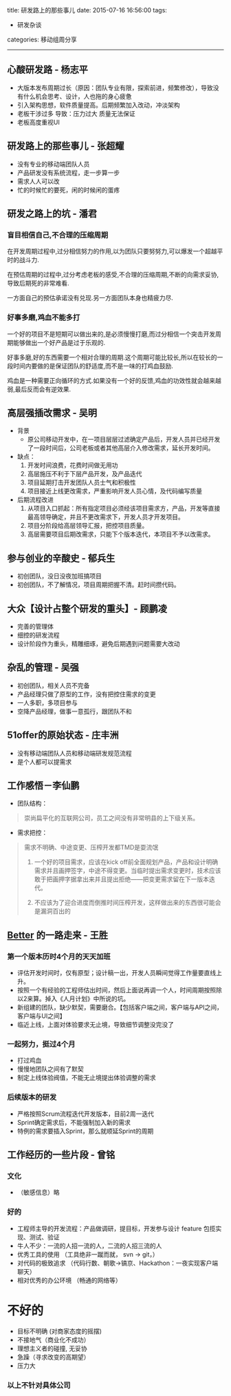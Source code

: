 title: 研发路上的那些事儿
date: 2015-07-16 16:56:00
tags:
- 研发杂谈

categories: 移动组周分享

---

## 心酸研发路 - 杨志平

- 大版本发布周期过长（原因：团队专业有限，探索前进，频繁修改），导致没有什么机会思考、设计，人也拖的身心疲惫
- 引入架构思想，软件质量提高。后期频繁加入改动，冲淡架构
- 老板干涉过多 导致：压力过大 质量无法保证
- 老板高度重视UI

## 研发路上的那些事儿 - 张超耀

- 没有专业的移动端团队人员
- 产品研发没有系统流程，走一步算一步
- 需求人人可以改
- 忙的时候忙的要死，闲的时候闲的蛋疼

## 研发之路上的坑 - 潘君

### 盲目相信自己,不合理的压缩周期
	
在开发周期过程中,过分相信努力的作用,以为团队只要努努力,可以爆发一个超越平时的战斗力.

在预估周期的过程中,过分考虑老板的感受,不合理的压缩周期,不断的向需求妥协,导致后期死的非常难看.

一方面自己的预估承诺没有兑现.另一方面团队本身也精疲力尽.
	
### 好事多磨,鸡血不能多打
	
一个好的项目不是短期可以做出来的,是必须慢慢打磨,而过分相信一个突击开发周期能够做出一个好产品是过于乐观的.

好事多磨,好的东西需要一个相对合理的周期.这个周期可能比较长,所以在较长的一段时间内要做的是保证团队的舒适度,而不是一味的打鸡血鼓励.

鸡血是一种需要正向循环的方式.如果没有一个好的反馈,鸡血的功效性就会越来越弱,最后反而会有逆效果.

## 高层强插改需求 - 吴明

- 背景
	- 原公司移动开发中，在一项目层层过滤确定产品后，开发人员并已经开发了一段时间后，公司老板或者其他高层介入修改需求，延长开发时间。
- 缺点：
  1. 开发时间浪费，花费时间做无用功
  2. 高层施压不利于下层产品开发，及产品迭代
  3. 项目延期打击开发团队人员士气和积极性
  4. 项目接近上线更改需求，严重影响开发人员心情，及代码编写质量
- 后期流程改进
  1. 从项目入口抓起：所有指定项目必须经该项目需求方，产品，开发等直接最高领导确定，并且不更改需求下，开发人员才开发项目。
  2. 项目分阶段给高层领导汇报，把控项目质量。
  3. 高层需要项目后期改需求，只能下个版本迭代，本项目不予以改需求。

## 参与创业的辛酸史 - 郁兵生

- 初创团队，没日没夜加班搞项目
- 初创团队，不了解情况，项目周期把握不清。赶时间攒代码。

## 大众【设计占整个研发的重头】- 顾鹏凌

- 完善的管理体
- 细控的研发流程
- 设计阶段作为重头，精雕细琢，避免后期遇到问题需要大改动

## 杂乱的管理  - 吴强

- 初创团队，相关人员不完备
- 产品经理只做了原型的工作，没有把控住需求的变更
- 一人多职，多项目参与
- 空降产品经理，做事一意孤行，跟团队不和

## 51offer的原始状态 - 庄丰洲

- 没有移动端团队人员和移动端研发规范流程
- 是个人都可以提需求

## 工作感悟－李仙鹏

- 团队结构：
> 崇尚扁平化的互联网公司，员工之间没有非常明县的上下级关系。

- 需求把控：
> 需求不明确、中途变更、压榨开发都TMD是耍流氓
> 
> 1. 一个好的项目需求，应该在kick off前全面规划产品，产品和设计明确需求并且画押签字，中途不得变更。当临时提出需求变更时，技术应该敢于把画押字据拿出来并且提出拒绝——把变更需求留在下一版本迭代。
> 
> 2. 不应该为了迎合进度而倒推时间压榨开发，这样做出来的东西很可能会是漏洞百出的

## [Better](http://www.iambetter.cn/) 的一路走来 - 王胜

### 第一个版本历时4个月的天天加班

- 评估开发时间时，仅有原型；设计稿一出，开发人员瞬间觉得工作量要直线上升。
- 按照一个有经验的工程师估出时间，然后上面说再调一个人，时间周期按照除以2来算。掉入《人月计划》中所说的坑。
- 新组建的团队，缺少默契，需要磨合。【包括客户端之间，客户端与API之间，客户端与UI之间】
- 临近上线，上面对体验要求无止境，导致细节调整没完没了

### 一起努力，挺过4个月

- 打过鸡血
- 慢慢地团队之间有了默契
- 制定上线体验阀值，不能无止境提出体验调整的需求

### 后续版本的研发

- 严格按照Scrum流程迭代开发版本，目前2周一迭代
- Sprint确定需求后，不能强制加入新的需求
- 特例的需求要插入Sprint，那么就顺延Sprint的周期

## 工作经历的一些片段 - 曾铭

### 文化

- （敏感信息）略

### 好的

- 工程师主导的开发流程：产品做调研，提目标，开发参与设计 feature 包揽实现、测试、验证
- 牛人不少：一流的人招一流的人，二流的人招三流的人
- 优秀工具的使用 （工具绝非一蹴而就， svn -> git，）
- 对代码的极致追求 （代码行数、朝歌->镐京、Hackathon：一夜实现客户端聊天）
- 相对优秀的办公环境 （畅通的网络等）

# 不好的

- 目标不明确 (对商家态度的摇摆)
- 不接地气（商业化不成功）
- 理想主义者的碰撞, 无妥协
- 急躁（寻求改变的高期望）
- 压力大

### 以上不针对具体公司
